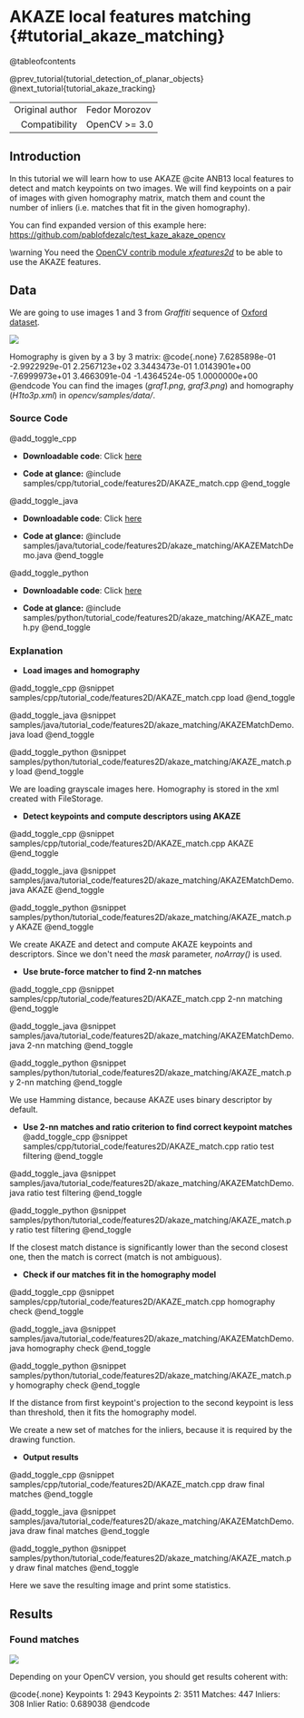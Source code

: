 AKAZE local features matching {#tutorial_akaze_matching}
=============================

@tableofcontents

@prev_tutorial{tutorial_detection_of_planar_objects}
@next_tutorial{tutorial_akaze_tracking}

|    |    |
| -: | :- |
| Original author | Fedor Morozov |
| Compatibility | OpenCV >= 3.0 |

Introduction
------------

In this tutorial we will learn how to use AKAZE @cite ANB13 local features to detect and match keypoints on
two images.
We will find keypoints on a pair of images with given homography matrix, match them and count the
number of inliers (i.e. matches that fit in the given homography).

You can find expanded version of this example here:
<https://github.com/pablofdezalc/test_kaze_akaze_opencv>

\warning You need the [OpenCV contrib module *xfeatures2d*](https://github.com/opencv/opencv_contrib/tree/5.x/modules/xfeatures2d) to be able to use the AKAZE features.

Data
----

We are going to use images 1 and 3 from *Graffiti* sequence of [Oxford dataset](http://www.robots.ox.ac.uk/~vgg/data/data-aff.html).

![](images/graf.png)

Homography is given by a 3 by 3 matrix:
@code{.none}
7.6285898e-01  -2.9922929e-01   2.2567123e+02
3.3443473e-01   1.0143901e+00  -7.6999973e+01
3.4663091e-04  -1.4364524e-05   1.0000000e+00
@endcode
You can find the images (*graf1.png*, *graf3.png*) and homography (*H1to3p.xml*) in
*opencv/samples/data/*.

### Source Code

@add_toggle_cpp
-   **Downloadable code**: Click
    [here](https://github.com/opencv/opencv/5.x/samples/cpp/tutorial_code/features2D/AKAZE_match.cpp)

-   **Code at glance:**
    @include samples/cpp/tutorial_code/features2D/AKAZE_match.cpp
@end_toggle

@add_toggle_java
-   **Downloadable code**: Click
    [here](https://github.com/opencv/opencv/5.x/samples/java/tutorial_code/features2D/akaze_matching/AKAZEMatchDemo.java)

-   **Code at glance:**
    @include samples/java/tutorial_code/features2D/akaze_matching/AKAZEMatchDemo.java
@end_toggle

@add_toggle_python
-   **Downloadable code**: Click
    [here](https://github.com/opencv/opencv/5.x/samples/python/tutorial_code/features2D/akaze_matching/AKAZE_match.py)

-   **Code at glance:**
    @include samples/python/tutorial_code/features2D/akaze_matching/AKAZE_match.py
@end_toggle

### Explanation

-   **Load images and homography**

@add_toggle_cpp
@snippet samples/cpp/tutorial_code/features2D/AKAZE_match.cpp load
@end_toggle

@add_toggle_java
@snippet samples/java/tutorial_code/features2D/akaze_matching/AKAZEMatchDemo.java load
@end_toggle

@add_toggle_python
@snippet samples/python/tutorial_code/features2D/akaze_matching/AKAZE_match.py load
@end_toggle

We are loading grayscale images here. Homography is stored in the xml created with FileStorage.

-   **Detect keypoints and compute descriptors using AKAZE**

@add_toggle_cpp
@snippet samples/cpp/tutorial_code/features2D/AKAZE_match.cpp AKAZE
@end_toggle

@add_toggle_java
@snippet samples/java/tutorial_code/features2D/akaze_matching/AKAZEMatchDemo.java AKAZE
@end_toggle

@add_toggle_python
@snippet samples/python/tutorial_code/features2D/akaze_matching/AKAZE_match.py AKAZE
@end_toggle

We create AKAZE and detect and compute AKAZE keypoints and descriptors. Since we don't need the *mask*
parameter, *noArray()* is used.

-   **Use brute-force matcher to find 2-nn matches**

@add_toggle_cpp
@snippet samples/cpp/tutorial_code/features2D/AKAZE_match.cpp 2-nn matching
@end_toggle

@add_toggle_java
@snippet samples/java/tutorial_code/features2D/akaze_matching/AKAZEMatchDemo.java 2-nn matching
@end_toggle

@add_toggle_python
@snippet samples/python/tutorial_code/features2D/akaze_matching/AKAZE_match.py 2-nn matching
@end_toggle

We use Hamming distance, because AKAZE uses binary descriptor by default.

-   **Use 2-nn matches and ratio criterion to find correct keypoint matches**
@add_toggle_cpp
@snippet samples/cpp/tutorial_code/features2D/AKAZE_match.cpp ratio test filtering
@end_toggle

@add_toggle_java
@snippet samples/java/tutorial_code/features2D/akaze_matching/AKAZEMatchDemo.java ratio test filtering
@end_toggle

@add_toggle_python
@snippet samples/python/tutorial_code/features2D/akaze_matching/AKAZE_match.py ratio test filtering
@end_toggle

If the closest match distance is significantly lower than the second closest one, then the match is correct (match is not ambiguous).

-   **Check if our matches fit in the homography model**

@add_toggle_cpp
@snippet samples/cpp/tutorial_code/features2D/AKAZE_match.cpp homography check
@end_toggle

@add_toggle_java
@snippet samples/java/tutorial_code/features2D/akaze_matching/AKAZEMatchDemo.java homography check
@end_toggle

@add_toggle_python
@snippet samples/python/tutorial_code/features2D/akaze_matching/AKAZE_match.py homography check
@end_toggle

If the distance from first keypoint's projection to the second keypoint is less than threshold,
then it fits the homography model.

We create a new set of matches for the inliers, because it is required by the drawing function.

-   **Output results**

@add_toggle_cpp
@snippet samples/cpp/tutorial_code/features2D/AKAZE_match.cpp draw final matches
@end_toggle

@add_toggle_java
@snippet samples/java/tutorial_code/features2D/akaze_matching/AKAZEMatchDemo.java draw final matches
@end_toggle

@add_toggle_python
@snippet samples/python/tutorial_code/features2D/akaze_matching/AKAZE_match.py draw final matches
@end_toggle

Here we save the resulting image and print some statistics.

Results
-------

### Found matches

![](images/res.png)

Depending on your OpenCV version, you should get results coherent with:

@code{.none}
 Keypoints 1:   2943
 Keypoints 2:   3511
 Matches:       447
 Inliers:       308
 Inlier Ratio: 0.689038
@endcode
